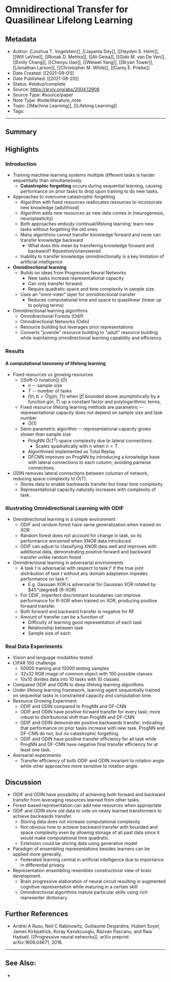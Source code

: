 # Omnidirectional Transfer for Quasilinear Lifelong Learning
## Metadata
- Author: [[Joshua T. Vogelstein]], [[Jayanta Dey]], [[Hayden S. Helm]], [[Will LeVine]], [[Ronak D. Mehtra]], [[Ali Geisa]], [[Gido M. van De Ven]], [[Emily Chang]], [[Chenyu Gao]], [[Weiwei Yang]], [[Bryan Tower]], [[Jonathan Larson]], [[Christopher M. White]], [[Carey E. Priebe]]
- Date Created: [[2021-09-01]]
- Date Published: [[2021-08-20]]
- Status: #status/complete 
- Source: https://arxiv.org/abs/2004.12908
- Source Type: #source/paper 
- Note Type: #note/literature_note
- Topic: [[Machine Learning]], [[Lifelong Learning]]
- Tags: 
---
## Summary
## Highlights
### Introduction
- Training machine learning systems multiple different tasks is harder sequentially than simultaneously
	- **Catastrophic forgetting** occurs during sequential learning, causing performance on prior tasks to drop upon training to do new tasks.
- Approaches to overcome catastrophic forgetting
	- Algorithm with fixed resources reallocates resources to incorporate new knowledge (adulthood)
	- Algorithm adds new resources as new data comes in (neurogenesis, neuroplasticity)
	- Both approaches embody continual/lifelong learning: learn new tasks without forgetting the old ones
	- Many algorithms cannot transfer knowledge forward and none can transfer knowledge backward
		- What does this mean by transfering knowledge forward and backward? #question/unanswered
	- Inability to transfer knowledge omnidirectionally is a key limitation of artificial intelligence
- **Omnidirectional learning**
	- Builds on ideas from Progressive Neural Networks
		- New tasks increase representational capacity
		- Can only transfer forward.
		- Require quadratic space and time complexity in sample size.
	- Uses an "omni-voter" layer for omnidirectional transfer
		- Reduces computational time and space to quasilinear (linear up to polylog terms)
- Omnidirectional learning algorithms
	- Omnidirectional Forests (Odif)
	- Omnidirectional Networks (Odin)
	- Resource building but leverages prior representations
	- Converts "juvenile" resource building to "adult" resource building while maintaining omnidirectional learning capability and efficiency
### Results
#### A computational taxonomy of lifelong learning
- Fixed resources vs growing resources
	- [[Soft-O notation]] ($\tilde{O}$)
		- $n$ -- sample size
		- $T$ -- number of tasks
		- $f(n, t) = \tilde{O})g(n,T))$ when $|f|$ bounded above asymptotically by a function $g(n, T)$ up a constant factor and polylogarithmic terms,
	- Fixed resource lifelong learning methods are parametric -- representational capacity does not depend on sample size and task number
		- $\tilde{O}(1)$
	- Semi-parametric algorithm -- representational capacity grows slower than sample size
		- ProgNN $\tilde{O}(T^2)$ space complexity due to lateral connections.
			- Scales quadratically with $n$ when $n\propto T$.
		- Algorithmed implemented as Total Replay
		- DFCNN improves on ProgNN by introducing a knowledge base with lateral connections to each column, avoiding pariwise connections.
- ODIN removes lateral connections between columsn of network, reducing space complexity to $\tilde{O}(T)$.
	- Stores data to enable backwards transfer but linear time complexity.
	- Representational capacity naturally increases with complexity of task.
### Illustrating Omnidirectional Learning with ODIF
- Omnidirectional learning in a simple environment
	- ODIF and random forest have same generalization when trained on XOR
	- Random forest does not account for change in task, so its performance worsened when XNOR data introduced
	- ODIF can adjust to classifying XNOR data well and improves with additional data, demonstrating positive forward and backward transfer unlike random forest
- Omnidirectional learning in adversarial environments
	- A task $t$ is adversarial with respect to task $t’$ if the true joint distribution of task $t$ without any domain adaptation impedes performance on task $t’$.
		- E.g. Gassuan XOR is adversarial for Gaussian XOR rotated  by $45^\degree$ (R-XOR)
	- For ODIF, imperfect discriminant boundaries can improve performance for R-XOR when trained on XOR, producing positive forward transfer.
	- Both forward and backward transfer is negative for RF
	- Amount of transfer can be a function of
		- Difficulty of learning good representation of each task
		- Relationship between task
		- Sample size of each
### Real Data Experiments
- Vision and language modalities tested
- CIFAR 100 challenge
	- 50000 training and 10000 testing samples
	- 32x32 RGB image of common object with 100 possible classes
	- 10x10 divides data into 10 tasks with 10 classes
- Compared ODIF and ODIN to deep lifelong learning algorithms
- Under lifelong learning framework, learning agent sequentially trained on sequential tasks in constrained capacity and computation time.
- Resource Growing Experiment
	- ODIF and ODIN compared to ProgNN and DF-CNN
	- ODIF and ODIN have positive forward transfer for every task; more robust to distributional shift than ProgNN and DF-CNN
	- ODIF and ODIN demonstrate positive backwards transfer, indicating that performance on prior tasks increase with new task. ProgNN and DF-CNN do not, but no catastrophic forgetting.
	- ODIF and ODIN have positive transfer efficiency for all task while ProgNN and DF-CNN have negative final transfer efficiency for at least one task.
- Aversarial experiments
	- Transfer efficiency of both ODIF and ODIN invariant to rotation angle while other approaches more sensitive to rotation angle.
## Discussion
- ODIF and ODIN have possibility of achieving both forward and backward transfer from leveraging resources learned from other tasks.
- Forest-based representation can add new resources when appropriate
- ODIF and ODIN store old data to vote on newly learned transformers to achieve backwards transfer.
	- Storing data does not increase computational complexity
	- Not obvious how to achieve backward transfer with bounded and space complexity even by allowing storage of all past data since it would make computational time quadratic.
	- Extension could be storing data using generative model
- Paradigm of ensembling representations besides learners can be applied more generally.
	- Federated learning central in artificial intelligence due to importance in differential privacy
- Representation ensembling resembles constructivist view of brain development.
	- Brain progressive elaboration of neural circuit resulting in augmented cognitive representation while maturing in a certain skill
	- Omnidirectional algorithms mature particular skills using rich representer dictionary.
## Further References
-    Andrei A Rusu, Neil C Rabinowitz, Guillaume Desjardins, Hubert Soyer, James Kirkpatrick, Koray Kavukcuoglu, Razvan Pascanu, and Raia Hadsell. [[Progressive neural networks]]. arXiv preprint arXiv:1606.04671, 2016.
---
## See Also:
- 